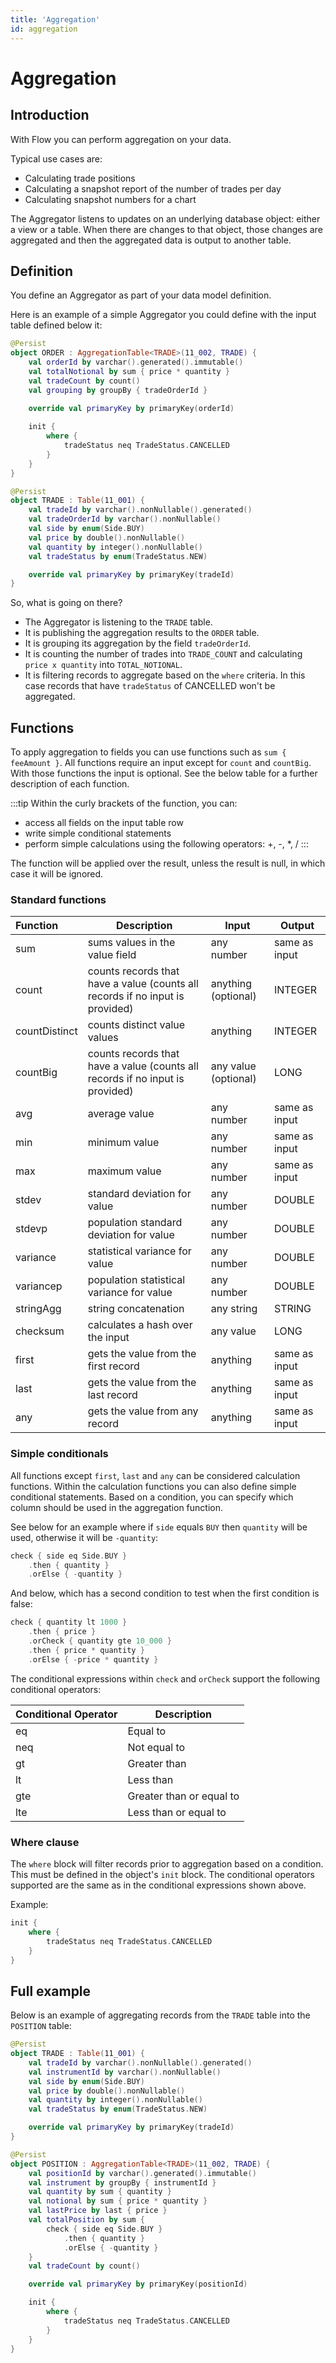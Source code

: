 ```yaml
---
title: 'Aggregation'
id: aggregation
---
```


# Aggregation

## Introduction

With Flow you can perform aggregation on your data.

Typical use cases are:

- Calculating trade positions
- Calculating a snapshot report of the number of trades per day
- Calculating snapshot numbers for a chart

The Aggregator listens to updates on an underlying database object: either a view or a table. When there are changes to that object, those changes are aggregated and then the aggregated data is output to another table.

## Definition

You define an Aggregator as part of your data model definition.

Here is an example of a simple Aggregator you could define with the input table defined below it:

```kotlin
@Persist
object ORDER : AggregationTable<TRADE>(11_002, TRADE) {
    val orderId by varchar().generated().immutable()
    val totalNotional by sum { price * quantity }
    val tradeCount by count()
    val grouping by groupBy { tradeOrderId }

    override val primaryKey by primaryKey(orderId)
    
    init {
        where {
            tradeStatus neq TradeStatus.CANCELLED
        }
    }
}

@Persist
object TRADE : Table(11_001) {
    val tradeId by varchar().nonNullable().generated()
    val tradeOrderId by varchar().nonNullable()
    val side by enum(Side.BUY)
    val price by double().nonNullable()
    val quantity by integer().nonNullable()
    val tradeStatus by enum(TradeStatus.NEW)

    override val primaryKey by primaryKey(tradeId)
}
```

So, what is going on there?

- The Aggregator is listening to the `TRADE` table.
- It is publishing the aggregation results to the `ORDER` table.
- It is grouping its aggregation by the field `tradeOrderId`.
- It is counting the number of trades into `TRADE_COUNT` and calculating `price x quantity` into `TOTAL_NOTIONAL`.
- It is filtering records to aggregate based on the `where` criteria. In this case records that have `tradeStatus` of CANCELLED won't be aggregated.

## Functions

To apply aggregation to fields you can use functions such as `sum { feeAmount }`. All functions require an input except for `count` and `countBig`. With those functions the input is optional. See the below table for a further description of each function.

:::tip
Within the curly brackets of the function, you can:
- access all fields on the input table row
- write simple conditional statements
- perform simple calculations using the following operators: +, -, *, /
:::

The function will be applied over the result, unless the result is null, in which case it will be ignored.

### Standard functions

| Function      | Description                                                                    | Input                 | Output        |
|:--------------|--------------------------------------------------------------------------------|-----------------------|---------------|
| sum           | sums values in the value field                                                 | any number            | same as input |
| count         | counts records that have a value (counts all records if no input is provided)  | anything (optional)   | INTEGER       |
| countDistinct | counts distinct value values                                                   | anything              | INTEGER       |
| countBig      | counts records that have a value (counts all records if no input is provided)  | any value (optional)  | LONG          |
| avg           | average value                                                                  | any number            | same as input |
| min           | minimum value                                                                  | any number            | same as input |
| max           | maximum value                                                                  | any number            | same as input |
| stdev         | standard deviation for value                                                   | any number            | DOUBLE        |
| stdevp        | population standard deviation for value                                        | any number            | DOUBLE        |
| variance      | statistical variance for value                                                 | any number            | DOUBLE        |
| variancep     | population statistical variance for value                                      | any number            | DOUBLE        |
| stringAgg     | string concatenation                                                           | any string            | STRING        |
| checksum      | calculates a hash over the input                                               | any value             | LONG          |
| first         | gets the value from the first record                                           | anything              | same as input |
| last          | gets the value from the last record                                            | anything              | same as input |
| any           | gets the value from any record                                                 | anything              | same as input |

### Simple conditionals

All functions except `first`, `last` and `any` can be considered calculation functions. Within the calculation functions you can also define simple conditional statements.
Based on a condition, you can specify which column should be used in the aggregation function.

See below for an example where if `side` equals `BUY` then `quantity` will be used, otherwise it will be `-quantity`:
```kotlin
check { side eq Side.BUY }
    .then { quantity }
    .orElse { -quantity }
```

And below, which has a second condition to test when the first condition is false:
```kotlin
check { quantity lt 1000 }
    .then { price }
    .orCheck { quantity gte 10_000 }
    .then { price * quantity }
    .orElse { -price * quantity }
```

The conditional expressions within `check` and `orCheck` support the following conditional operators:

| Conditional Operator | Description              |
|:---------------------|--------------------------|
| eq                   | Equal to                 |
| neq                  | Not equal to             |
| gt                   | Greater than             |
| lt                   | Less than                |
| gte                  | Greater than or equal to |
| lte                  | Less than or equal to    |

### Where clause

The `where` block will filter records prior to aggregation based on a condition. This must be defined in the object's `init` block.
The conditional operators supported are the same as in the conditional expressions shown above.

Example:
```kotlin
init {
    where {
        tradeStatus neq TradeStatus.CANCELLED
    }
}
```

## Full example

Below is an example of aggregating records from the `TRADE` table into the `POSITION` table: 

```kotlin
@Persist
object TRADE : Table(11_001) {
    val tradeId by varchar().nonNullable().generated()
    val instrumentId by varchar().nonNullable()
    val side by enum(Side.BUY)
    val price by double().nonNullable()
    val quantity by integer().nonNullable()
    val tradeStatus by enum(TradeStatus.NEW)

    override val primaryKey by primaryKey(tradeId)
}

@Persist
object POSITION : AggregationTable<TRADE>(11_002, TRADE) {
    val positionId by varchar().generated().immutable()
    val instrument by groupBy { instrumentId }
    val quantity by sum { quantity }
    val notional by sum { price * quantity }
    val lastPrice by last { price }
    val totalPosition by sum {
        check { side eq Side.BUY }
            .then { quantity }
            .orElse { -quantity }
    }
    val tradeCount by count()

    override val primaryKey by primaryKey(positionId)

    init {
        where {
            tradeStatus neq TradeStatus.CANCELLED
        }
    }
}
```